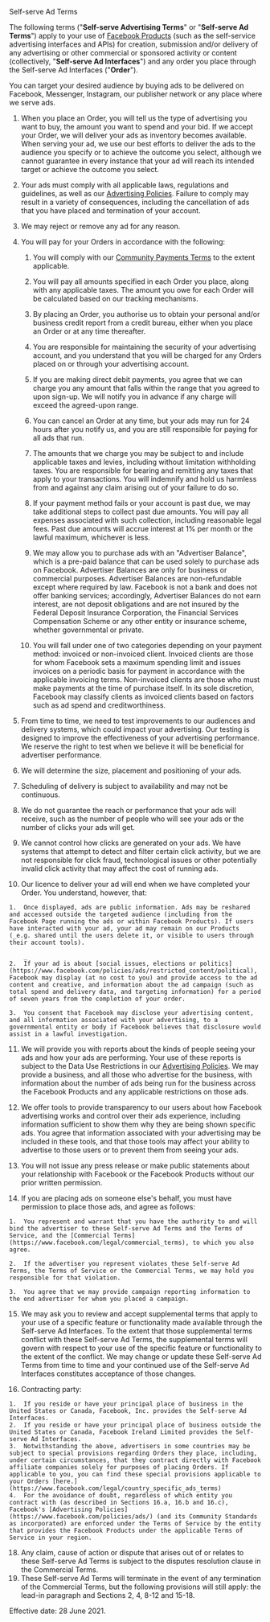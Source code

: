 Self-serve Ad Terms

The following terms ("**Self-serve Advertising Terms**" or "**Self-serve Ad Terms**") apply to your use of [Facebook Products](https://www.facebook.com/help/1561485474074139) (such as the self-service advertising interfaces and APIs) for creation, submission and/or delivery of any advertising or other commercial or sponsored activity or content (collectively, "**Self-serve Ad Interfaces**") and any order you place through the Self-serve Ad Interfaces ("**Order**").

You can target your desired audience by buying ads to be delivered on Facebook, Messenger, Instagram, our publisher network or any place where we serve ads.

1.  When you place an Order, you will tell us the type of advertising you want to buy, the amount you want to spend and your bid. If we accept your Order, we will deliver your ads as inventory becomes available. When serving your ad, we use our best efforts to deliver the ads to the audience you specify or to achieve the outcome you select, although we cannot guarantee in every instance that your ad will reach its intended target or achieve the outcome you select.
    
2.  Your ads must comply with all applicable laws, regulations and guidelines, as well as our [Advertising Policies](https://www.facebook.com/policies/ads/). Failure to comply may result in a variety of consequences, including the cancellation of ads that you have placed and termination of your account.
    
3.  We may reject or remove any ad for any reason.
    
4.  You will pay for your Orders in accordance with the following:
    
    1.  You will comply with our [Community Payments Terms](https://www.facebook.com/payments_terms) to the extent applicable.
        
    2.  You will pay all amounts specified in each Order you place, along with any applicable taxes. The amount you owe for each Order will be calculated based on our tracking mechanisms.
        
    3.  By placing an Order, you authorise us to obtain your personal and/or business credit report from a credit bureau, either when you place an Order or at any time thereafter.
        
    4.  You are responsible for maintaining the security of your advertising account, and you understand that you will be charged for any Orders placed on or through your advertising account.
        
    5.  If you are making direct debit payments, you agree that we can charge you any amount that falls within the range that you agreed to upon sign-up. We will notify you in advance if any charge will exceed the agreed-upon range.
        
    6.  You can cancel an Order at any time, but your ads may run for 24 hours after you notify us, and you are still responsible for paying for all ads that run.
        
    7.  The amounts that we charge you may be subject to and include applicable taxes and levies, including without limitation withholding taxes. You are responsible for bearing and remitting any taxes that apply to your transactions. You will indemnify and hold us harmless from and against any claim arising out of your failure to do so.
        
    8.  If your payment method fails or your account is past due, we may take additional steps to collect past due amounts. You will pay all expenses associated with such collection, including reasonable legal fees. Past due amounts will accrue interest at 1% per month or the lawful maximum, whichever is less.
        
    9.  We may allow you to purchase ads with an "Advertiser Balance", which is a pre-paid balance that can be used solely to purchase ads on Facebook. Advertiser Balances are only for business or commercial purposes. Advertiser Balances are non-refundable except where required by law. Facebook is not a bank and does not offer banking services; accordingly, Advertiser Balances do not earn interest, are not deposit obligations and are not insured by the Federal Deposit Insurance Corporation, the Financial Services Compensation Scheme or any other entity or insurance scheme, whether governmental or private.
        
    10.  You will fall under one of two categories depending on your payment method: invoiced or non-invoiced client. Invoiced clients are those for whom Facebook sets a maximum spending limit and issues invoices on a periodic basis for payment in accordance with the applicable invoicing terms. Non-invoiced clients are those who must make payments at the time of purchase itself. In its sole discretion, Facebook may classify clients as invoiced clients based on factors such as ad spend and creditworthiness.
    
5.  From time to time, we need to test improvements to our audiences and delivery systems, which could impact your advertising. Our testing is designed to improve the effectiveness of your advertising performance. We reserve the right to test when we believe it will be beneficial for advertiser performance.
    
6.  We will determine the size, placement and positioning of your ads.
    
7.  Scheduling of delivery is subject to availability and may not be continuous.
    
8.  We do not guarantee the reach or performance that your ads will receive, such as the number of people who will see your ads or the number of clicks your ads will get.
    
9.  We cannot control how clicks are generated on your ads. We have systems that attempt to detect and filter certain click activity, but we are not responsible for click fraud, technological issues or other potentially invalid click activity that may affect the cost of running ads.
    
10.  Our licence to deliver your ad will end when we have completed your Order. You understand, however, that:
    
    1.  Once displayed, ads are public information. Ads may be reshared and accessed outside the targeted audience (including from the Facebook Page running the ads or within Facebook Products). If users have interacted with your ad, your ad may remain on our Products (_e.g. shared until the users delete it, or visible to users through their account tools).
        
        _
    2.  If your ad is about [social issues, elections or politics](https://www.facebook.com/policies/ads/restricted_content/political), Facebook may display (at no cost to you) and provide access to the ad content and creative, and information about the ad campaign (such as total spend and delivery data, and targeting information) for a period of seven years from the completion of your order.
        
    3.  You consent that Facebook may disclose your advertising content, and all information associated with your advertising, to a governmental entity or body if Facebook believes that disclosure would assist in a lawful investigation.
    
11.  We will provide you with reports about the kinds of people seeing your ads and how your ads are performing. Your use of these reports is subject to the Data Use Restrictions in our [Advertising Policies](https://www.facebook.com/policies/ads/). We may provide a business, and all those who advertise for the business, with information about the number of ads being run for the business across the Facebook Products and any applicable restrictions on those ads.
    
12.  We offer tools to provide transparency to our users about how Facebook advertising works and control over their ads experience, including information sufficient to show them why they are being shown specific ads. You agree that information associated with your advertising may be included in these tools, and that those tools may affect your ability to advertise to those users or to prevent them from seeing your ads.
    
13.  You will not issue any press release or make public statements about your relationship with Facebook or the Facebook Products without our prior written permission.
    
14.  If you are placing ads on someone else's behalf, you must have permission to place those ads, and agree as follows:
    
    1.  You represent and warrant that you have the authority to and will bind the advertiser to these Self-serve Ad Terms and the Terms of Service, and the [Commercial Terms](https://www.facebook.com/legal/commercial_terms), to which you also agree.
        
    2.  If the advertiser you represent violates these Self-serve Ad Terms, the Terms of Service or the Commercial Terms, we may hold you responsible for that violation.
        
    3.  You agree that we may provide campaign reporting information to the end advertiser for whom you placed a campaign.
    
15.  We may ask you to review and accept supplemental terms that apply to your use of a specific feature or functionality made available through the Self-serve Ad Interfaces. To the extent that those supplemental terms conflict with these Self-serve Ad Terms, the supplemental terms will govern with respect to your use of the specific feature or functionality to the extent of the conflict. We may change or update these Self-serve Ad Terms from time to time and your continued use of the Self-serve Ad Interfaces constitutes acceptance of those changes.

17.  Contracting party:
    
    1.  If you reside or have your principal place of business in the United States or Canada, Facebook, Inc. provides the Self-serve Ad Interfaces.
    2.  If you reside or have your principal place of business outside the United States or Canada, Facebook Ireland Limited provides the Self-serve Ad Interfaces.
    3.  Notwithstanding the above, advertisers in some countries may be subject to special provisions regarding Orders they place, including, under certain circumstances, that they contract directly with Facebook affiliate companies solely for purposes of placing Orders. If applicable to you, you can find these special provisions applicable to your Orders [here.](https://www.facebook.com/legal/country_specific_ads_terms)
    4.  For the avoidance of doubt, regardless of which entity you contract with (as described in Sections 16.a, 16.b and 16.c), Facebook's [Advertising Policies](https://www.facebook.com/policies/ads/) (and its Community Standards as incorporated) are enforced under the Terms of Service by the entity that provides the Facebook Products under the applicable Terms of Service in your region.
    
18.  Any claim, cause of action or dispute that arises out of or relates to these Self-serve Ad Terms is subject to the disputes resolution clause in the Commercial Terms.
19.  These Self-serve Ad Terms will terminate in the event of any termination of the Commercial Terms, but the following provisions will still apply: the lead-in paragraph and Sections 2, 4, 8-12 and 15-18.

  

Effective date: 28 June 2021.